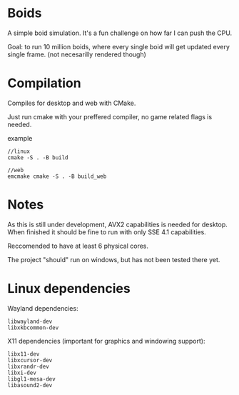 # Boids
A simple boid simulation. It's a fun challenge on how far I can push the CPU.

Goal: to run 10 million boids, where every single boid will get updated every single frame. (not necesarilly rendered though)


# Compilation
Compiles for desktop and web with CMake.

Just run cmake with your preffered compiler, no game related flags is needed.

example
```
//linux
cmake -S . -B build

//web
emcmake cmake -S . -B build_web
```

# Notes
As this is still under development, AVX2 capabilities is needed for desktop.
When finished it should be fine to run with only SSE 4.1 capabilities. 

Reccomended to have at least 6 physical cores. 

The project "should" run on windows, but has not been tested there yet.

# Linux dependencies

Wayland dependencies:

    libwayland-dev
    libxkbcommon-dev

X11 dependencies (important for graphics and windowing support):

    libx11-dev
    libxcursor-dev
    libxrandr-dev
    libxi-dev
    libgl1-mesa-dev
    libasound2-dev 

